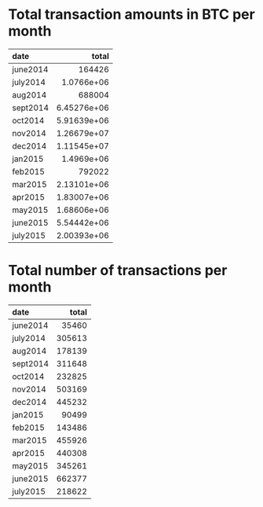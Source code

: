 # Total transaction amounts in BTC per month

| date     |            total |
|:---------|-----------------:|
| june2014 | 164426           |
| july2014 |      1.0766e+06  |
| aug2014  | 688004           |
| sept2014 |      6.45276e+06 |
| oct2014  |      5.91639e+06 |
| nov2014  |      1.26679e+07 |
| dec2014  |      1.11545e+07 |
| jan2015  |      1.4969e+06  |
| feb2015  | 792022           |
| mar2015  |      2.13101e+06 |
| apr2015  |      1.83007e+06 |
| may2015  |      1.68606e+06 |
| june2015 |      5.54442e+06 |
| july2015 |      2.00393e+06 |

# Total number of transactions per month

| date     |   total |
|:---------|--------:|
| june2014 |   35460 |
| july2014 |  305613 |
| aug2014  |  178139 |
| sept2014 |  311648 |
| oct2014  |  232825 |
| nov2014  |  503169 |
| dec2014  |  445232 |
| jan2015  |   90499 |
| feb2015  |  143486 |
| mar2015  |  455926 |
| apr2015  |  440308 |
| may2015  |  345261 |
| june2015 |  662377 |
| july2015 |  218622 |

